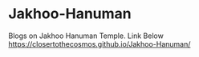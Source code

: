 # Jakhoo-Hanuman
Blogs on Jakhoo Hanuman Temple.
Link Below 
https://closertothecosmos.github.io/Jakhoo-Hanuman/
